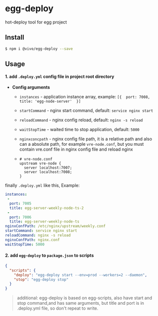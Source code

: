 # egg-deploy

hot-deploy tool for egg project 

## Install

```bash
$ npm i @vivo/egg-deploy --save
```

## Usage

#### 1. add `.deploy.yml` config file in project root directory

- **Config arguments**

  - `instances` - application instance array, example:  `[{  port: 7008, title: 'egg-node-server'  }]`

  - `startCommand` - nginx start command, default: `service nginx start`

  - `reloadCommand` - nginx config reload, default: `nginx -s reload`

  - `waitStopTime` - waited time to stop application, default: `5000`

  - `nginxconcpath` -  nginx config file path, it is a relative path and also can a absolute path, for example `vre-node.conf`, but you must contain vre.conf file in nginx config file and reload nginx

  - ```nginx
    # vre-node.conf
    upstream vre-node {
      server localhost:7007;
      server localhost:7008;
    }
    ```

finally `.deploy.yml` like this, Example:

```yaml
instances:
 - 
  port: 7005
  title: egg-server-weekly-node-ts-2
 - 
  port: 7006
  title: egg-server-weekly-node-ts
nginxConfPath: /etc/nginx/upstream/weekly.conf
startCommand: service nginx start
reloadCommand: nginx -s reload
nginxConfPath: nginx.conf
waitStopTime: 5000
```

#### 2. add `egg-deploy` to `package.json` to scripts

```json
{
  "scripts": {
    "deploy": "egg-deploy start --env=prod --workers=2 --daemon",
    "stop": "egg-deploy stop"
  }
}
```

> additional: egg-deploy is based on egg-scripts, also have start and stop command,and has same arguments, but title and port is in .deploy.yml file, so don't repeat to write.

